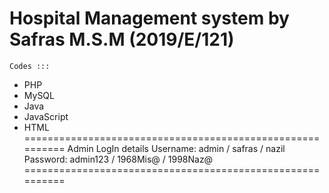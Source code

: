    Hospital Management system by Safras M.S.M (2019/E/121)
==========================================================

    Codes :::
    
- PHP 
- MySQL 
- Java
- JavaScript
- HTML
==========================================================
      Admin LogIn details
Username: admin / safras / nazil
Password: admin123 / 1968Mis@ / 1998Naz@
==========================================================
